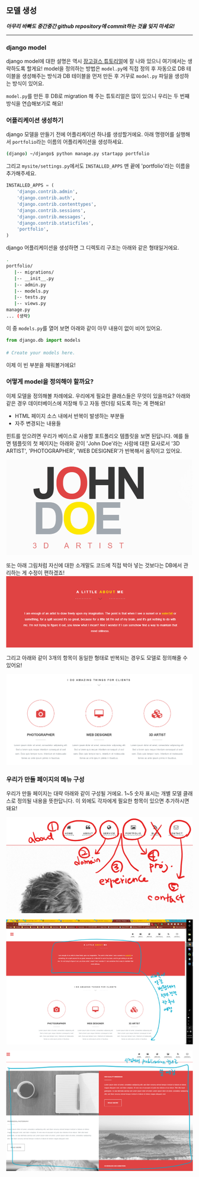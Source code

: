 ## 모델 생성

***아무리 바빠도 중간중간 github repository에 commit하는 것을 잊지 마세요!***

-----

### django model
django model에 대한 설명은 역시 [장고걸스 튜토리얼](https://tutorial.djangogirls.org/ko/django_models/)에 
잘 나와 있으니 여기에서는 생략하도록 할게요!
model을 정의하는 방법은 `model.py`에 직접 정의 후 자동으로 DB 테이블을 생성해주는 방식과
DB 테이블을 먼저 만든 후 거꾸로 `model.py` 파일을 생성하는 방식이 있어요.

`model.py`를 만든 후 DB로 migration 해 주는 튜토리얼은 많이 있으니
우리는 두 번쨰 방식을 연습해보기로 해요!


### 어플리케이션 생성하기
django 모델을 만들기 전에 어플리케이션 하나를 생성할거에요.
아래 명령어를 실행해서 `portfolio`라는 이름의 어플리케이션을 생성하세요.
```bash
(django) ~/django$ python manage.py startapp portfolio
```

그리고 `mysite/settings.py`에서도 `INSTALLED_APPS` 맨 끝에
'portfolio'라는 이름을 추가해주세요.
```python
INSTALLED_APPS = (
    'django.contrib.admin',
    'django.contrib.auth',
    'django.contrib.contenttypes',
    'django.contrib.sessions',
    'django.contrib.messages',
    'django.contrib.staticfiles',
    'portfolio',
)
```

django 어플리케이션을 생성하면 그 디렉토리 구조는 아래와 같은 형태일거에요.
```bash
.
portfolio/
   |-- migrations/
   |-- __init__.py
   |-- admin.py
   |-- models.py
   |-- tests.py
   |-- views.py
manage.py
... (생략)
```

이 중 `models.py`를 열어 보면 아래와 같이 아무 내용이 없이 비어 있어요.
```python
from django.db import models

# Create your models here.
```

이제 이 빈 부분을 채워볼거에요!


### 어떻게 model을 정의해야 할까요?
이제 모델을 정의해볼 차례에요. 우리에게 필요한 클래스들은 무엇이 있을까요?
아래와 같은 경우 데이터베이스에 저장해 두고 자동 렌더링 되도록 하는 게 편해요!
- HTML 페이지 소스 내에서 반복이 발생하는 부분들
- 자주 변경되는 내용들

힌트를 얻으려면 우리가 베이스로 사용할 포트폴리오 템플릿을 보면 된답니다.
예를 들면 템플릿의 첫 페이지는 아래와 같이 'John Doe'라는 사람에 대한 묘사로서 
'3D ARTIST', 'PHOTOGRAPHER', 'WEB DESIGNER'가 반복해서 움직이고 있어요.

![HOME](img/4.gif)


또는 아래 그림처럼 자신에 대한 소개말도 코드에 직접 박아 넣는 것보다는 DB에서 관리하는 게 수정이 편하겠죠!
![ABOUT](img/2.PNG)


그리고 아래와 같이 3개의 항목이 동일한 형태로 반복되는 경우도 모델로 정의해줄 수 있어요!

![SERVICE](img/5.PNG)



### 우리가 만들 페이지의 메뉴 구성
우리가 만들 페이지는 대략 아래와 같이 구성될 거에요.
1~5 숫자 표시는 개별 모델 클래스로 정의될 내용을 뜻한답니다.
이 외에도 각자에게 필요한 항목이 있으면 추가하시면 돼요!

![메뉴 탭 구성](img/6.png)

![학력, 경력 메뉴](img/7.png)

![출판물 메뉴](img/8.png)
